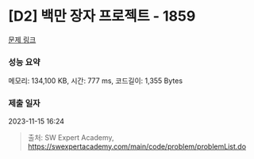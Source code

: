 # [D2] 백만 장자 프로젝트 - 1859 

[문제 링크](https://swexpertacademy.com/main/code/problem/problemDetail.do?contestProbId=AV5LrsUaDxcDFAXc) 

### 성능 요약

메모리: 134,100 KB, 시간: 777 ms, 코드길이: 1,355 Bytes

### 제출 일자

2023-11-15 16:24



> 출처: SW Expert Academy, https://swexpertacademy.com/main/code/problem/problemList.do